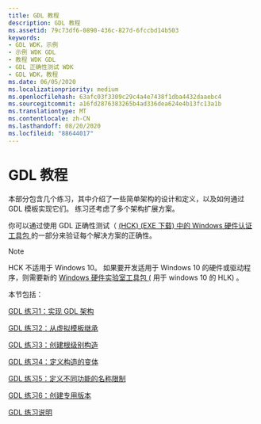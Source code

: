 ```yaml
---
title: GDL 教程
description: GDL 教程
ms.assetid: 79c73df6-0890-436c-827d-6fccbd14b503
keywords:
- GDL WDK，示例
- 示例 WDK GDL
- 教程 WDK GDL
- GDL 正确性测试 WDK
- GDL WDK，教程
ms.date: 06/05/2020
ms.localizationpriority: medium
ms.openlocfilehash: 63afc03f3309c29c4a4e7438f1dba4432daaebc4
ms.sourcegitcommit: a16fd2876383265b4ad336dea624e4b13fc13a1b
ms.translationtype: MT
ms.contentlocale: zh-CN
ms.lasthandoff: 08/20/2020
ms.locfileid: "88644017"
---
```

# <a name="gdl-tutorials"></a>GDL 教程

本部分包含几个练习，其中介绍了一些简单架构的设计和定义，以及如何通过 GDL 模板实现它们。 练习还考虑了多个架构扩展方案。

你可以通过使用 GDL 正确性测试（ [ (HCK)  (EXE 下载) 中的 Windows 硬件认证工具包 ](https://go.microsoft.com/fwlink/p/?LinkId=733613)的一部分来验证每个解决方案的正确性。

> [!NOTE]
> HCK 不适用于 Windows 10。
> 如果要开发适用于 Windows 10 的硬件或驱动程序，则需要新的 [Windows 硬件实验室工具包 (](https://docs.microsoft.com/windows-hardware/test/hlk/windows-hardware-lab-kit) 用于 windows 10 的 HLK) 。

本节包括：

[GDL 练习1：实现 GDL 架构](gdl-exercise-1--implementing-a-gdl-schema.md)

[GDL 练习2：从虚拟模板继承](gdl-exercise-2--inheriting-from-virtual-templates.md)

[GDL 练习3：创建根级别构造](gdl-exercise-3--creating-root-level-constructs.md)

[GDL 练习4：定义构造的变体](gdl-exercise-4--defining-variants-of-constructs.md)

[GDL 练习5：定义不同功能的名称限制](gdl-exercise-5--defining-name-limits-for-different-features.md)

[GDL 练习6：创建专用版本](gdl-exercise-6--creating-specialized-versions.md)

[GDL 练习说明](gdl-exercise-notes.md)
